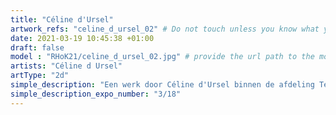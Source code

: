 ```yaml
---
title: "Céline d'Ursel"
artwork_refs: "celine_d_ursel_02" # Do not touch unless you know what you are doing
date: 2021-03-19 10:45:38 +01:00
draft: false
model : "RHoK21/celine_d_ursel_02.jpg" # provide the url path to the model
artists: "Céline d Ursel"
artType: "2d"
simple_description: "Een werk door Céline d'Ursel binnen de afdeling Tekenkunst.<br><br><br><br> Een project gerealiseerd door Dirk Derom in opdracht van het <a href='https://www.sdko.brussels'>SDKO</a> en met steun van de <a href='https://www.vgc.be/wie-zijn-wij/actief-beleid-brussel/onderwijs'>VGC</a>."
simple_description_expo_number: "3/18"
---
```

